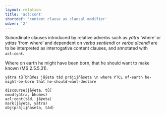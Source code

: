 ```yaml
---
layout: relation
title: 'acl:cont'
shortdef: 'content clause as clausal modifier'
udver: '2'
---
```


Subordinate clauses introduced by relative adverbs such as *yátra* ‘where’ or *yátas* ‘from where’ and dependent on *verba sentiendi* or *verba dicendi* are to be interpreted as interrogative content clauses, and annotated with `acl:cont`.

Where on earth he might have been born, that he should want to make known (MS 2.5.5.31).
~~~ sdparse
yátra tū́ bhū́mes jā́yeta tád prájijñāseta \n where PTCL of-earth he-might-be-born that he-should-want-declare

discourse(jā́yeta, tū́)
nmod(yátra, bhū́mes)
acl:cont(tád, jā́yeta)
mark(jā́yeta, yátra)
obj(prájijñāseta, tád)
~~~
<!-- Interlanguage links updated Ne 5. května 2024, 18:20:30 CEST -->
